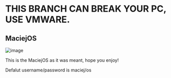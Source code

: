 # THIS BRANCH CAN BREAK YOUR PC, USE VMWARE.

## MaciejOS 

![image](https://user-images.githubusercontent.com/46790388/169589770-92963e64-159a-4f46-8cc5-86cadd409466.png)

This is the MaciejOS as it was meant, hope you enjoy!

Defalut username/password is maciej/os
